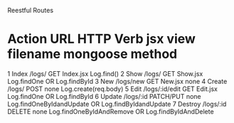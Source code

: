 
Reestful Routes 

#	Action	URL	        HTTP Verb	jsx view filename	mongoose method
1	Index	/logs/	    GET	        Index.jsx	        Log.find()
2	Show	/logs/	    GET 	    Show.jsx	        Log.findOne OR Log.findById
3	New	    /logs/new	GET 	    New.jsx	            none
4	Create	/logs/	    POST	    none	            Log.create(req.body)
5	Edit	/logs/:id/edit	GET 	Edit.jsx	        Log.findOne OR Log.findById
6	Update	/logs/:id	PATCH/PUT	none	            Log.findOneByIdandUpdate OR Log.findByIdandUpdate
7	Destroy	/logs/:id	DELETE	    none	            Log.findOneByIdAndRemove OR Log.findByIdAndDelete
